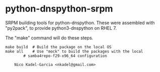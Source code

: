 python-dnspython-srpm
=====================

SRPM building tools for python-dnspython. These were assembled with "py2pack", to provide python3-dnspython on RHEL 7.

The "make" command will do these steps.

	make build	# Build the package on the local OS
	make all	# Use "mock" to build the packages with the local
			# samba4repo-f29-x96_64 configuration

		Nico Kadel-Garcia <nkadel@gmail.com>
